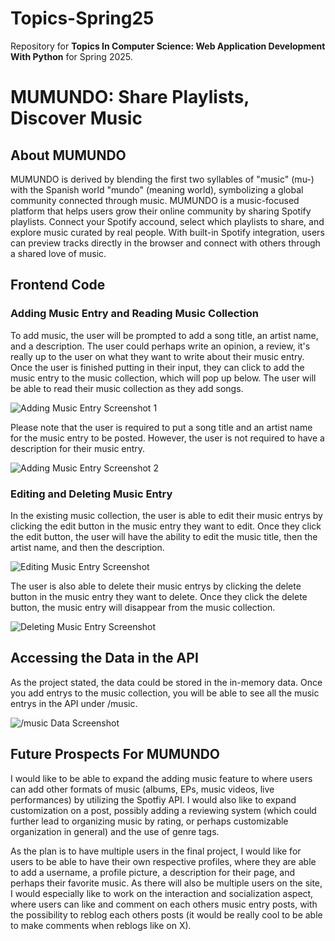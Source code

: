 # Topics-Spring25
Repository for **Topics In Computer Science: Web Application Development With Python** for Spring 2025.

# **MUMUNDO: Share Playlists, Discover Music**

## **About MUMUNDO**
MUMUNDO is derived by blending the first two syllables of "music" (mu-) with the Spanish world "mundo" (meaning world), symbolizing a global community connected through music. MUMUNDO is a music-focused platform that helps users grow their online community by sharing Spotify playlists. Connect your Spotify accound, select which playlists to share, and explore music curated by real people. With built-in Spotify integration, users can preview tracks directly in the browser and connect with others through a shared love of music.

## **Frontend Code**

### **Adding Music Entry and Reading Music Collection**
To add music, the user will be prompted to add a song title, an artist name, and a description. The user could perhaps write an opinion, a review, it's really up to the user on what they want to write about their music entry. Once the user is finished putting in their input, they can click to add the music entry to the music collection, which will pop up below. The user will be able to read their music collection as they add songs.

![Adding Music Entry Screenshot 1](https://github.com/mescobarbrenes/Topics-Spring25/blob/main/images_midterm/midterm_gif_1.gif)

Please note that the user is required to put a song title and an artist name for the music entry to be posted. However, the user is not required to have a description for their music entry.

![Adding Music Entry Screenshot 2](https://github.com/mescobarbrenes/Topics-Spring25/blob/main/images_midterm/midterm_gif_2.gif)

### **Editing and Deleting Music Entry**
In the existing music collection, the user is able to edit their music entrys by clicking the edit button in the music entry they want to edit. Once they click the edit button, the user will have the ability to edit the music title, then the artist name, and then the description.

![Editing Music Entry Screenshot](https://github.com/mescobarbrenes/Topics-Spring25/blob/main/images_midterm/midterm_gif_3.gif)

The user is also able to delete their music entrys by clicking the delete button in the music entry they want to delete. Once they click the delete button, the music entry will disappear from the music collection.

![Deleting Music Entry Screenshot](https://github.com/mescobarbrenes/Topics-Spring25/blob/main/images_midterm/midterm_gif_3.gif)

## **Accessing the Data in the API**
As the project stated, the data could be stored in the in-memory data. Once you add entrys to the music collection, you will be able to see all the music entrys in the API under /music.

![/music Data Screenshot](https://github.com/mescobarbrenes/Topics-Spring25/blob/main/images_midterm/midterm_data.png?raw=true)

## **Future Prospects For MUMUNDO**
I would like to be able to expand the adding music feature to where users can add other formats of music (albums, EPs, music videos, live performances) by utilizing the Spotfiy API. I would also like to expand customization on a post, possibly adding a reviewing system (which could further lead to organizing music by rating, or perhaps customizable organization in general) and the use of genre tags. 

As the plan is to have multiple users in the final project, I would like for users to be able to have their own respective profiles, where they are able to add a username, a profile picture, a description for their page, and perhaps their favorite music. As there will also be multiple users on the site, I would especially like to work on the interaction and socialization aspect, where users can like and comment on each others music entry posts, with the possibility to reblog each others posts (it would be really cool to be able to make comments when reblogs like on X).

